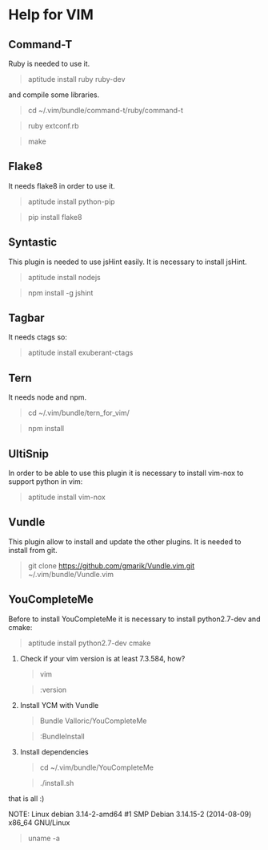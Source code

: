 Help for VIM
============

Command-T
---------
Ruby is needed to use it.
> aptitude install ruby ruby-dev

and compile some libraries.
> cd ~/.vim/bundle/command-t/ruby/command-t

> ruby extconf.rb

> make

Flake8
------
It needs flake8 in order to use it.
> aptitude install python-pip

> pip install flake8

Syntastic
---------
This plugin is needed to use jsHint easily. It is necessary to install jsHint.
> aptitude install nodejs

> npm install -g jshint

Tagbar
------
It needs ctags so:
> aptitude install exuberant-ctags

Tern
----
It needs node and npm.
> cd ~/.vim/bundle/tern_for_vim/

> npm install

UltiSnip
--------
In order to be able to use this plugin it is necessary to install vim-nox to
support python in vim:
> aptitude install vim-nox

Vundle
------
This plugin allow to install and update the other plugins. It is needed to
install from git.
> git clone https://github.com/gmarik/Vundle.vim.git ~/.vim/bundle/Vundle.vim

YouCompleteMe
-------------
Before to install YouCompleteMe it is necessary to install python2.7-dev and cmake:
> aptitude install python2.7-dev cmake

1.  Check if your vim version is at least 7.3.584, how?
    > vim

    > :version

2.  Install YCM with Vundle
    > Bundle Valloric/YouCompleteMe

    > :BundleInstall

3.  Install dependencies
    > cd ~/.vim/bundle/YouCompleteMe
    
    > ./install.sh

that is all :)

NOTE: Linux debian 3.14-2-amd64 #1 SMP Debian 3.14.15-2 (2014-08-09) x86_64 GNU/Linux
> uname -a
